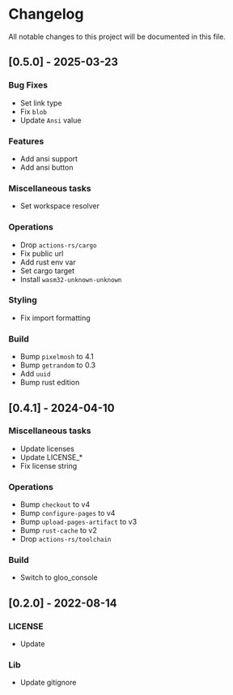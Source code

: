 # Changelog

All notable changes to this project will be documented in this file.

## [0.5.0] - 2025-03-23

### Bug Fixes

- Set link type
- Fix `blob`
- Update `Ansi` value

### Features

- Add ansi support
- Add ansi button

### Miscellaneous tasks

- Set workspace resolver

### Operations

- Drop `actions-rs/cargo`
- Fix public url
- Add rust env var
- Set cargo target
- Install `wasm32-unknown-unknown`

### Styling

- Fix import formatting

### Build

- Bump `pixelmosh` to 4.1
- Bump `getrandom` to 0.3
- Add `uuid`
- Bump rust edition

## [0.4.1] - 2024-04-10

### Miscellaneous tasks

- Update licenses
- Update LICENSE_*
- Fix license string

### Operations

- Bump `checkout` to v4
- Bump `configure-pages` to v4
- Bump `upload-pages-artifact` to v3
- Bump `rust-cache` to v2
- Drop `actions-rs/toolchain`

### Build

- Switch to gloo_console

## [0.2.0] - 2022-08-14

### LICENSE

- Update

### Lib

- Update gitignore


